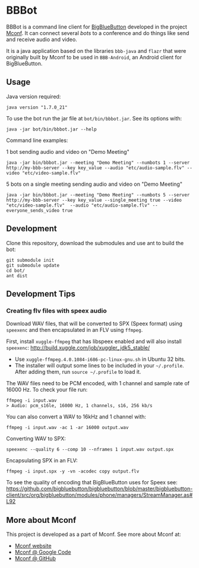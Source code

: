 BBBot
=====

BBBot is a command line client for [BigBlueButton](http://mconf.org) developed in the project [Mconf](http://mconf.org). It can connect several _bots_ to a conference and do things like send and receive audio and video.

It is a java application based on the libraries `bbb-java` and `flazr` that were originally built by Mconf to be used in `BBB-Android`, an Android client for BigBlueButton.


Usage
-----
Java version required:

    java version "1.7.0_21"

To use the bot run the jar file at `bot/bin/bbbot.jar`. See its options with:

    java -jar bot/bin/bbbot.jar --help

Command line examples:

1 bot sending audio and video on "Demo Meeting"

    java -jar bin/bbbot.jar --meeting "Demo Meeting" --numbots 1 --server http://my-bbb-server --key key_value --audio "etc/audio-sample.flv" --video "etc/video-sample.flv"
    

5 bots on a single meeting sending audio and video on "Demo Meeting"

    java -jar bin/bbbot.jar --meeting "Demo Meeting" --numbots 5 --server http://my-bbb-server --key key_value --single_meeting true --video "etc/video-sample.flv"  --audio "etc/audio-sample.flv" --everyone_sends_video true



Development
-----------

Clone this repository, download the submodules and use ant to build the bot:

    git submodule init
    git submodule update
    cd bot/
    ant dist


Development Tips
----------------

### Creating flv files with speex audio

Download WAV files, that will be converted to SPX (Speex format) using `speexenc` and then encapsulated in an FLV using `ffmpeg`.

First, install `xuggle-ffmpeg` that has libspeex enabled and will also install `speexenc`: http://build.xuggle.com/job/xuggler_jdk5_stable/

* Use `xuggle-ffmpeg.4.0.1084-i686-pc-linux-gnu.sh` in Ubuntu 32 bits.
* The installer will output some lines to be included in your `~/.profile`. After adding them, run `source ~/.profile` to load it.

The WAV files need to be PCM encoded, with 1 channel and sample rate of 16000 Hz. To check your file run:

    ffmpeg -i input.wav
    > Audio: pcm_s16le, 16000 Hz, 1 channels, s16, 256 kb/s

You can also convert a WAV to 16kHz and 1 channel with:

    ffmpeg -i input.wav -ac 1 -ar 16000 output.wav

Converting WAV to SPX:

    speexenc --quality 6 --comp 10 --nframes 1 input.wav output.spx

Encapsulating SPX in an FLV:

    ffmpeg -i input.spx -y -vn -acodec copy output.flv


To see the quality of encoding that BigBlueButton uses for Speex see: https://github.com/bigbluebutton/bigbluebutton/blob/master/bigbluebutton-client/src/org/bigbluebutton/modules/phone/managers/StreamManager.as#L92


More about Mconf
----------------

This project is developed as a part of Mconf. See more about Mconf at:

* [Mconf website](http://mconf.org)
* [Mconf @ Google Code](http://code.google.com/p/mconf)
* [Mconf @ GitHub](https://github.com/mconf)
